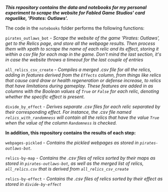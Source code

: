 ***This repository contains the data and notebooks for my personal experiment to scrape the website for Fabled Game Studios' card roguelike, 'Pirates: Outlaws'.***

The code in the `notebooks` folder performs the following functions:

`pirates_outlaws_bot` -  *Scrape the website of the game 'Pirates: Outlaws', get to the Relics page, and store all the webpage results. Then process them with xpath to scrape the name of each relic and its effect, storing it within a csv file for each map in the game. Don't mind the last section, it's in case the website throws a timeout for the last couple of entries*

`all_relics_csv_create` - *Compiles a merged .csv file for all the relics, adding in features derived from the `Effects` column, from things like relics that cause card draw or health regeneration or defense increase, to relics that have limitations during gameplay. These features are added in as columns with the Boolean values of `True` or `False` for each relic, denoting whether the specific effect is present.*

`divide_by_effect` - *Derives separate .csv files for each relic separated by their corresponding effect. For instance, the .csv file named `relics_with_randomness` will contain all the relics that have the value `True` when the value of the column `Randomness` is checked.*



**In addition, this repository contains the results of each step:**

`webpages-pickled` - *Contains the pickled webpages as stored in `pirates-outlaws-bot`.*

`relics-by-map` - *Contains the .csv files of relics sorted by their maps as stored in `pirates-outlaws-bot`, as well as the merged list of relics, `all_relics.csv` that is derived from `all_relics_csv_create`*

`relics-by-effect` - *Contains the .csv files of relics sorted by their effect as stored in `divide-by-effect`*
